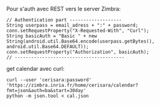 Pour s'auth avec REST vers le server Zimbra:

```
// Authentication part -------------------
String userpass = email_adress + ":" + password;
conn.setRequestProperty("X-Requested-With", "Curl");
String basicAuth = "Basic " + new String(android.util.Base64.encode(userpass.getBytes(), android.util.Base64.DEFAULT));
conn.setRequestProperty("Authorization", basicAuth);
// ----------------------------------------
```

get calendar avec curl:

```
curl --user 'cerisara:password' 'https://zimbra.inria.fr/home/cerisara/calendar?fmt=json&auth=ba&start=30day'
python -m json.tool < cal.json 
```


